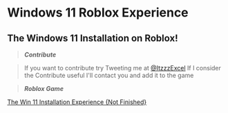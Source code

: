 # Windows 11 Roblox Experience
## The Windows 11 Installation on Roblox!

> ***Contribute*** 

> If you want to contribute try Tweeting me at [@ItzzzExcel](https://twitter.com/ItzzzExcel)
> If I consider the Contribute useful I'll contact you and add it to the game

> ***Roblox Game***

[The Win 11 Installation Experience {Not Finished}](https://www.roblox.com/games/9361336027/)
